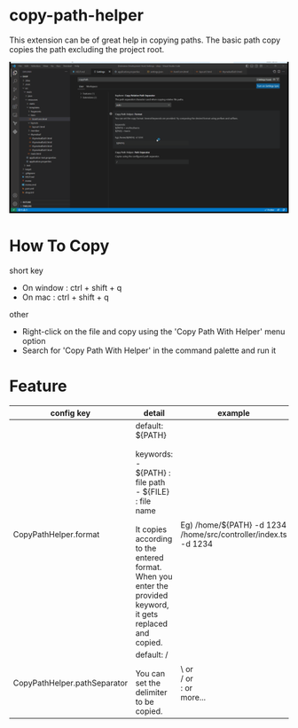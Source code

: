 # copy-path-helper

This extension can be of great help in copying paths. The basic path copy copies the path excluding the project root.

![](https://raw.githubusercontent.com/lejewk/copy-path-helper-for-vscode/main/resource/preview.gif)

# How To Copy

short key

- On window : ctrl + shift + q
- On mac : ctrl + shift + q

other

- Right-click on the file and copy using the 'Copy Path With Helper' menu option
- Search for 'Copy Path With Helper' in the command palette and run it

# Feature

| config key                   | detail                                                                                                                                                                                                                     | example                                                              |
| ---------------------------- | -------------------------------------------------------------------------------------------------------------------------------------------------------------------------------------------------------------------------- | -------------------------------------------------------------------- |
| CopyPathHelper.format        | default: ${PATH}<br/><br/> keywords:<br/> - \${PATH} : file path <br/> - \${FILE} : file name <br/><br/> It copies according to the entered format.<br/> When you enter the provided keyword, it gets replaced and copied. | Eg) /home/${PATH} -d 1234 <br/>/home/src/controller/index.ts -d 1234 |
| CopyPathHelper.pathSeparator | default: /<br/><br/>You can set the delimiter to be copied.                                                                                                                                                                | \ or <br/>/ or<br/>: or <br/> more...                                |
